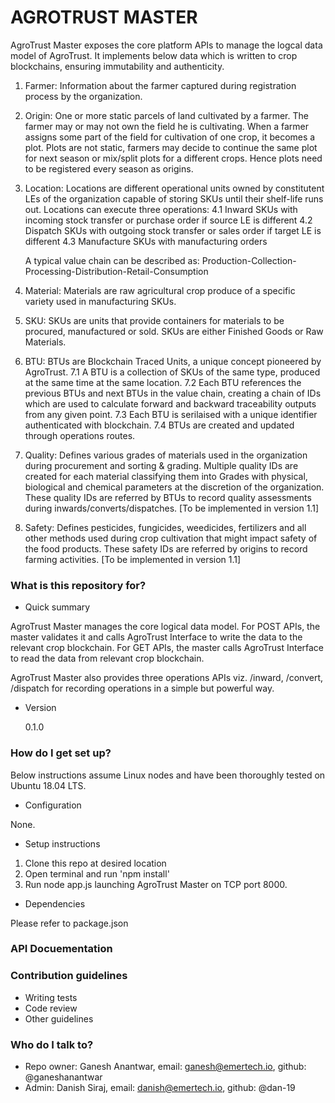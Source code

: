 # AGROTRUST MASTER

AgroTrust Master exposes the core platform APIs to manage the logcal data model of AgroTrust.
It implements below data which is written to crop blockchains, ensuring immutability and authenticity.

1. Farmer: Information about the farmer captured during registration process by the organization.
2. Origin: One or more static parcels of land cultivated by a farmer. The farmer may or may not own the field he is cultivating. When a farmer assigns some part of the field for cultivation of one crop, it becomes a plot. Plots are not static, farmers may decide to continue the same plot for next season or mix/split plots for a different crops. Hence plots need to be registered every season as origins.
3. Location: Locations are different operational units owned by constitutent LEs of the organization capable of storing SKUs until their shelf-life runs out. Locations can execute three operations:
   4.1 Inward SKUs with incoming stock transfer or purchase order if source LE is different
   4.2 Dispatch SKUs with outgoing stock transfer or sales order if target LE is different
   4.3 Manufacture SKUs with manufacturing orders

   A typical value chain can be described as:
   Production-Collection-Processing-Distribution-Retail-Consumption

4. Material: Materials are raw agricultural crop produce of a specific variety used in manufacturing SKUs.
5. SKU: SKUs are units that provide containers for materials to be procured, manufactured or sold. SKUs are either Finished Goods or Raw Materials.
6. BTU: BTUs are Blockchain Traced Units, a unique concept pioneered by AgroTrust.
   7.1 A BTU is a collection of SKUs of the same type, produced at the same time at the same location.
   7.2 Each BTU references the previous BTUs and next BTUs in the value chain, creating a chain of IDs which are used to calculate forward and backward traceability outputs from any given point.
   7.3 Each BTU is serilaised with a unique identifier authenticated with blockchain.
   7.4 BTUs are created and updated through operations routes.
7. Quality: Defines various grades of materials used in the organization during procurement and sorting & grading. Multiple quality IDs are created for each material classifying them into Grades with physical, biological and chemical parameters at the discretion of the organization. These quality IDs are referred by BTUs to record quality assessments during inwards/converts/dispatches. [To be implemented in version 1.1]
8. Safety: Defines pesticides, fungicides, weedicides, fertilizers and all other methods used during crop cultivation that might impact safety of the food products. These safety IDs are referred by origins to record farming activities. [To be implemented in version 1.1]

### What is this repository for?

-  Quick summary

AgroTrust Master manages the core logical data model. For POST APIs, the master validates it and calls AgroTrust Interface to write the data to the relevant crop blockchain. For GET APIs, the master calls AgroTrust Interface to read the data from relevant crop blockchain.

AgroTrust Master also provides three operations APIs viz. /inward, /convert, /dispatch for recording operations in a simple but powerful way.

-  Version

   0.1.0

### How do I get set up?

Below instructions assume Linux nodes and have been thoroughly tested on Ubuntu 18.04 LTS.

-  Configuration

None.

-  Setup instructions

1. Clone this repo at desired location
2. Open terminal and run 'npm install'
3. Run node app.js launching AgroTrust Master on TCP port 8000.

-  Dependencies

Please refer to package.json

### API Docuementation

### Contribution guidelines

-  Writing tests
-  Code review
-  Other guidelines

### Who do I talk to?

-  Repo owner: Ganesh Anantwar, email: ganesh@emertech.io, github: @ganeshanantwar
-  Admin: Danish Siraj, email: danish@emertech.io, github: @dan-19
